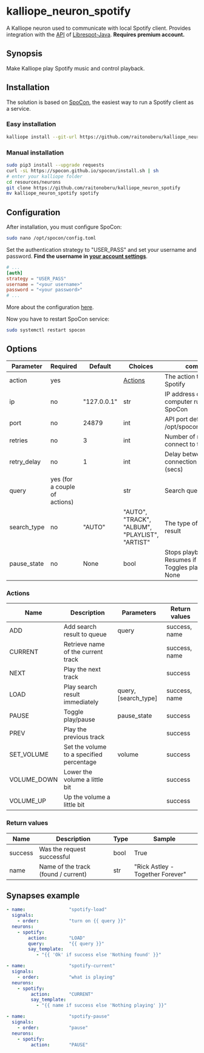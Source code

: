 # kalliope_neuron_spotify

A Kalliope neuron used to communicate with local Spotify client. Provides integration with the [API](https://github.com/librespot-org/librespot-java/tree/dev/api) of [Librespot-Java](https://github.com/librespot-org/librespot-java). **Requires premium account.**

## Synopsis

Make Kalliope play Spotify music and control playback.

## Installation

The solution is based on [SpoCon](https://github.com/spocon/spocon), the easiest way to run a Spotify client as a service.

### Easy installation

```bash
kalliope install --git-url https://github.com/raitonoberu/kalliope_neuron_spotify.git
```

### Manual installation

```bash
sudo pip3 install --upgrade requests
curl -sL https://spocon.github.io/spocon/install.sh | sh
# enter your kalliope folder
cd resources/neurons
git clone https://github.com/raitonoberu/kalliope_neuron_spotify
mv kalliope_neuron_spotify spotify
```

## Configuration

After installation, you must configure SpoCon:

```bash
sudo nano /opt/spocon/config.toml
```

Set the authentication strategy to "USER_PASS" and set your username and password. **Find the username in [your account settings](https://www.spotify.com/account/overview/)**.

```toml
# ...
[auth]
strategy = "USER_PASS"
username = "<your username>"
password = "<your password>"
# ...
```

More about the configuration [here](https://github.com/spocon/spocon/blob/master/README.md#configuration).

Now you have to restart SpoCon service:

```bash
sudo systemctl restart spocon
```

## Options

| Parameter   | Required                      | Default     | Choices                                        | comment                                                              |
| ----------- | ----------------------------- | ----------- | ---------------------------------------------- | -------------------------------------------------------------------- |
| action      | yes                           |             | [Actions](#actions)                            | The action to do with Spotify                                        |
| ip          | no                            | "127.0.0.1" | str                                            | IP address of the computer running SpoCon                            |
| port        | no                            | 24879       | int                                            | API port defined in /opt/spocon/config.toml                          |
| retries     | no                            | 3           | int                                            | Number of retries to connect to the client                           |
| retry_delay | no                            | 1           | int                                            | Delay between connection attempts (secs)                             |
| query       | yes (for a couple of actions) |             | str                                            | Search query                                                         |
| search_type | no                            | "AUTO"      | "AUTO", "TRACK", "ALBUM", "PLAYLIST", "ARTIST" | The type of search result                                            |
| pause_state | no                            | None        | bool                                           | Stops playback if True. Resumes if False. Toggles play/pause if None |

### Actions

| Name        | Description                              | Parameters           | Return values |
| ----------- | ---------------------------------------- | -------------------- | ------------- |
| ADD         | Add search result to queue               | query                | success, name |
| CURRENT     | Retrieve name of the current track       |                      | success, name |
| NEXT        | Play the next track                      |                      | success       |
| LOAD        | Play search result immediately           | query, [search_type] | success, name |
| PAUSE       | Toggle play/pause                        | pause_state          | success       |
| PREV        | Play the previous track                  |                      | success       |
| SET_VOLUME  | Set the volume to a specified percentage | volume               | success       |
| VOLUME_DOWN | Lower the volume a little bit            |                      | success       |
| VOLUME_UP   | Up the volume a little bit               |                      | success       |

### Return values

| Name    | Description                         | Type | Sample                           |
| ------- | ----------------------------------- | ---- | -------------------------------- |
| success | Was the request successful          | bool | True                             |
| name    | Name of the track (found / current) | str  | "Rick Astley - Together Forever" |

## Synapses example

```yaml
- name:                "spotify-load"
  signals:
    - order:           "turn on {{ query }}"
  neurons:
    - spotify:
        action:        "LOAD"
        query:         "{{ query }}"
        say_template:
           - "{{ 'Ok' if success else 'Nothing found' }}"

- name:                "spotify-current"
  signals:
    - order:           "what is playing"
  neurons:
    - spotify:
         action:       "CURRENT"
         say_template:
           - "{{ name if success else 'Nothing playing' }}"

- name:                "spotify-pause"
  signals:
    - order:           "pause"
  neurons:
    - spotify:
         action:       "PAUSE"
```
